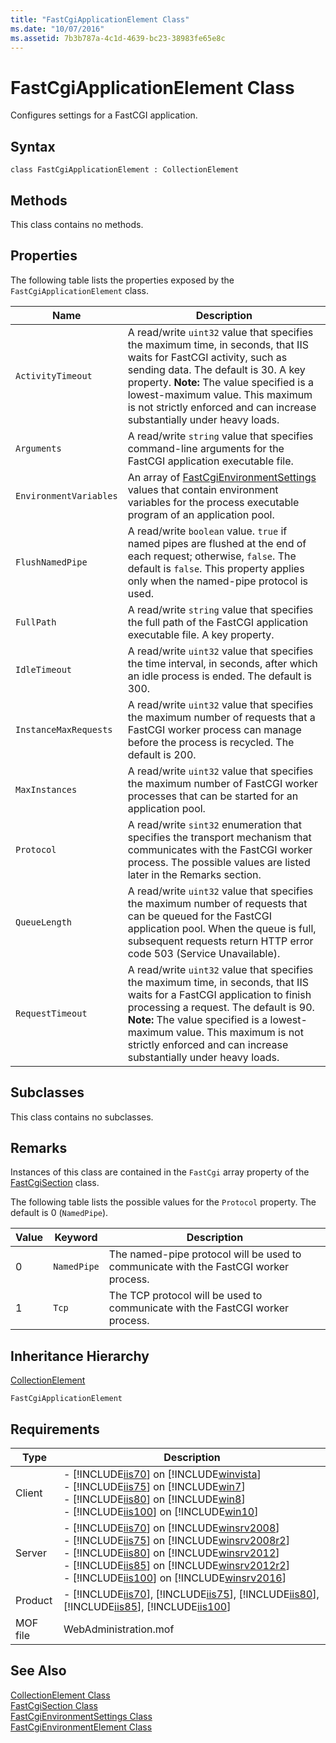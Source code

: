 ```yaml
---
title: "FastCgiApplicationElement Class"
ms.date: "10/07/2016"
ms.assetid: 7b3b787a-4c1d-4639-bc23-38983fe65e8c
---
```

# FastCgiApplicationElement Class
Configures settings for a FastCGI application.  
  
## Syntax  
  
```vbs  
class FastCgiApplicationElement : CollectionElement  
```  
  
## Methods  
 This class contains no methods.  
  
## Properties  
 The following table lists the properties exposed by the `FastCgiApplicationElement` class.  
  
|Name|Description|  
|----------|-----------------|  
|`ActivityTimeout`|A read/write `uint32` value that specifies the maximum time, in seconds, that IIS waits for FastCGI activity, such as sending data. The default is 30. A key property. **Note:**  The value specified is a lowest-maximum value. This maximum is not strictly enforced and can increase substantially under heavy loads.|  
|`Arguments`|A read/write `string` value that specifies command-line arguments for the FastCGI application executable file.|  
|`EnvironmentVariables`|An array of [FastCgiEnvironmentSettings](../wmi-provider/fastcgienvironmentsettings-class.md) values that contain environment variables for the process executable program of an application pool.|  
|`FlushNamedPipe`|A read/write `boolean` value. `true` if named pipes are flushed at the end of each request; otherwise, `false`. The default is `false`. This property applies only when the named-pipe protocol is used.|  
|`FullPath`|A read/write `string` value that specifies the full path of the FastCGI application executable file. A key property.|  
|`IdleTimeout`|A read/write `uint32` value that specifies the time interval, in seconds, after which an idle process is ended. The default is 300.|  
|`InstanceMaxRequests`|A read/write `uint32` value that specifies the maximum number of requests that a FastCGI worker process can manage  before the process is recycled. The default is 200.|  
|`MaxInstances`|A read/write `uint32` value that specifies the maximum number of FastCGI worker processes that can be started for an application pool.|  
|`Protocol`|A read/write `sint32` enumeration that specifies the transport mechanism that communicates with the FastCGI worker process. The possible values are listed later in the Remarks section.|  
|`QueueLength`|A read/write `uint32` value that specifies the maximum number of requests that can be queued for the FastCGI application pool. When the queue is full, subsequent requests return HTTP error code 503 (Service Unavailable).|  
|`RequestTimeout`|A read/write `uint32` value that specifies the maximum time, in seconds, that IIS waits for a FastCGI application to finish processing a request. The default is 90. **Note:**  The value specified is a lowest-maximum value. This maximum is not strictly enforced and can increase substantially under heavy loads.|  
  
## Subclasses  
 This class contains no subclasses.  
  
## Remarks  
 Instances of this class are contained in the `FastCgi` array property of the [FastCgiSection](../wmi-provider/fastcgisection-class.md) class.  
  
 The following table lists the possible values for the `Protocol` property. The default is 0 (`NamedPipe`).  
  
|Value|Keyword|Description|  
|-----------|-------------|-----------------|  
|0|`NamedPipe`|The named-pipe protocol will be used to communicate with the FastCGI worker process.|  
|1|`Tcp`|The TCP protocol will be used to communicate with the FastCGI worker process.|  
  
## Inheritance Hierarchy  
 [CollectionElement](../wmi-provider/collectionelement-class.md)  
  
 `FastCgiApplicationElement`  
  
## Requirements  
  
|Type|Description|  
|----------|-----------------|  
|Client|-   [!INCLUDE[iis70](../wmi-provider/includes/iis70-md.md)] on [!INCLUDE[winvista](../wmi-provider/includes/winvista-md.md)]<br />-   [!INCLUDE[iis75](../wmi-provider/includes/iis75-md.md)] on [!INCLUDE[win7](../wmi-provider/includes/win7-md.md)]<br />-   [!INCLUDE[iis80](../wmi-provider/includes/iis80-md.md)] on [!INCLUDE[win8](../wmi-provider/includes/win8-md.md)]<br />-   [!INCLUDE[iis100](../wmi-provider/includes/iis100-md.md)] on [!INCLUDE[win10](../wmi-provider/includes/win10-md.md)]|  
|Server|-   [!INCLUDE[iis70](../wmi-provider/includes/iis70-md.md)] on [!INCLUDE[winsrv2008](../wmi-provider/includes/winsrv2008-md.md)]<br />-   [!INCLUDE[iis75](../wmi-provider/includes/iis75-md.md)] on [!INCLUDE[winsrv2008r2](../wmi-provider/includes/winsrv2008r2-md.md)]<br />-   [!INCLUDE[iis80](../wmi-provider/includes/iis80-md.md)] on [!INCLUDE[winsrv2012](../wmi-provider/includes/winsrv2012-md.md)]<br />-   [!INCLUDE[iis85](../wmi-provider/includes/iis85-md.md)] on [!INCLUDE[winsrv2012r2](../wmi-provider/includes/winsrv2012r2-md.md)]<br />-   [!INCLUDE[iis100](../wmi-provider/includes/iis100-md.md)] on [!INCLUDE[winsrv2016](../wmi-provider/includes/winsrv2016-md.md)]|  
|Product|-   [!INCLUDE[iis70](../wmi-provider/includes/iis70-md.md)], [!INCLUDE[iis75](../wmi-provider/includes/iis75-md.md)], [!INCLUDE[iis80](../wmi-provider/includes/iis80-md.md)], [!INCLUDE[iis85](../wmi-provider/includes/iis85-md.md)], [!INCLUDE[iis100](../wmi-provider/includes/iis100-md.md)]|  
|MOF file|WebAdministration.mof|  
  
## See Also  
 [CollectionElement Class](../wmi-provider/collectionelement-class.md)   
 [FastCgiSection Class](../wmi-provider/fastcgisection-class.md)   
 [FastCgiEnvironmentSettings Class](../wmi-provider/fastcgienvironmentsettings-class.md)   
 [FastCgiEnvironmentElement Class](../wmi-provider/fastcgienvironmentelement-class.md)
